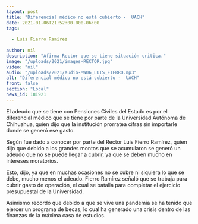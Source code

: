 ```yaml
---
layout: post
title: "Diferencial médico no está cubierto -  UACH"
date: 2021-01-06T21:52:00.000-06:00
tags:
  
  - Luis Fierro Ramírez
  
author: nil
description: "Afirma Rector que se tiene situación critica."
image: "/uploads/2021/images-RECTOR.jpg"
video: "nil"
audio: "/uploads/2021/audio-MW06_LUIS_FIERRO.mp3"
alt: "Diferencial médico no está cubierto -  UACH"
front: false
section: "Local"
news_id: 181921
---
```


El adeudo que se tiene con Pensiones Civiles del Estado es por el diferencial médico que se tiene por parte de la Universidad Autónoma de Chihuahua, quien dijo que la institución prorratea cifras sin importarle donde se generó ese gasto.

Según fue dado a conocer por parte del Rector Luis Fierro Ramírez, quien dijo que debido a los grandes montos que se acumularon se generó un adeudo que no se puede llegar a cubrir, ya que se deben mucho en intereses moratorios.

Esto, dijo, ya que en muchas ocasiones no se cubre ni siquiera lo que se debe, mucho menos el adeudo. Fierro Ramírez señaló que se trabaja para cubrir gasto de operación, el cual se batalla para completar el ejercicio presupuestal de la Universidad.

Asimismo recordó que debido a que se vive una pandemia se ha tenido que ejercer un programa de becas, lo cual ha generado una crisis dentro de las finanzas de la máxima casa de estudios.